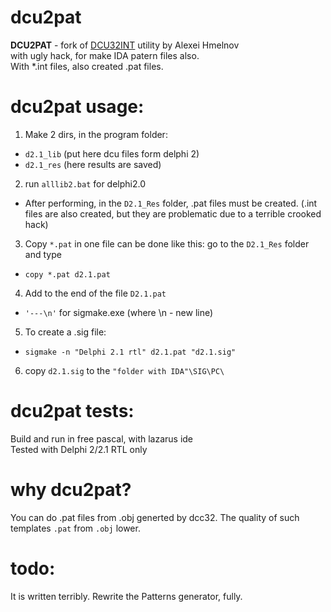 # dcu2pat

<b>DCU2PAT</b> - fork of [DCU32INT](https://gitlab.com/dcu32int/DCU32INT) utility by Alexei Hmelnov<br>
with ugly hack, for make IDA patern files also.<br>
With *.int files, also created .pat files.<br>

# dcu2pat usage:
1. Make 2 dirs, in the program folder:
* `d2.1_lib` (put here dcu files form delphi 2)
* `d2.1_res` (here results are saved)

2. run `alllib2.bat` for delphi2.0
* After performing, in the `D2.1_Res` folder, .pat files must be created. (.int files are also created, but they are problematic due to a terrible crooked hack)

3. Copy `*.pat` in one file can be done like this: go to the `D2.1_Res` folder and type
* `copy *.pat d2.1.pat`

4. Add to the end of the file `D2.1.pat`
* `'---\n'` for sigmake.exe (where \n - new line)

5. To create a .sig file:
* `sigmake -n "Delphi 2.1 rtl" d2.1.pat "d2.1.sig"`

6. copy `d2.1.sig` to the `"folder with IDA"\SIG\PC\`

# dcu2pat tests:

Build and run in free pascal, with lazarus ide<br>
Tested with Delphi 2/2.1 RTL only<br>

# why dcu2pat?

You can do .pat files from .obj generted by dcc32. The quality of such templates `.pat` from `.obj` lower.

# todo:
It is written terribly. Rewrite the Patterns generator, fully.
